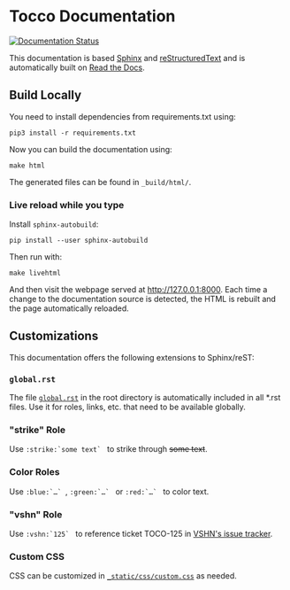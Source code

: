 # Tocco Documentation

[![Documentation Status](https://readthedocs.org/projects/tocco-docs/badge/?version=latest)](https://tocco-docs.readthedocs.io/en/latest/?badge=latest)

This documentation is based [Sphinx](http://www.sphinx-doc.org/en/stable/) and
[reStructuredText](www.sphinx-doc.org/en/stable/rest.html) and is automatically built on
[Read the Docs](https://readthedocs.org/projects/tocco-docs/).

## Build Locally

You need to install dependencies from requirements.txt using:

```
pip3 install -r requirements.txt
```

Now you can build the documentation using:

```
make html
```

The generated files can be found in `_build/html/`.

### Live reload while you type

Install `sphinx-autobuild`:
```
pip install --user sphinx-autobuild
```

Then run with:
```
make livehtml
```

And then visit the webpage served at http://127.0.0.1:8000. Each time a change to the documentation source is detected,
the HTML is rebuilt and the page automatically reloaded.


## Customizations

This documentation offers the following extensions to Sphinx/reST:

### `global.rst`

The file [`global.rst`](global.rst) in the root directory is automatically included in all *.rst files. Use it for roles, links, etc. that need to be available globally.

### "strike" Role

Use ``:strike:`some text` `` to strike through ~~some text~~.

### Color Roles

Use ``:blue:`…` ``, ``:green:`…` `` or ``:red:`…` `` to color text.

### "vshn" Role

Use ``:vshn:`125` `` to reference ticket TOCO-125 in [VSHN's issue tracker](https://control.vshn.net/tickets).

### Custom CSS

CSS can be customized in [`_static/css/custom.css`](_static/css/custom.css) as needed.
